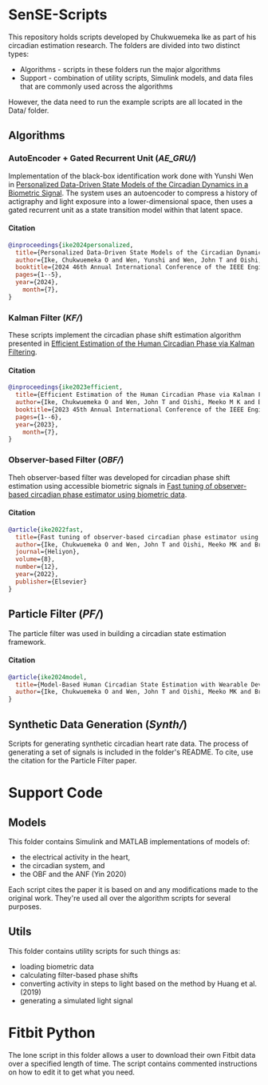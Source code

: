 # SenSE-Scripts
This repository holds scripts developed by Chukwuemeka Ike as part of his circadian estimation research. The folders are divided into two distinct types:
* Algorithms - scripts in these folders run the major algorithms
* Support - combination of utility scripts, Simulink models, and data files that are commonly used across the algorithms


However, the data need to run the example scripts are all located in the Data/ folder. 




## Algorithms
### AutoEncoder + Gated Recurrent Unit (*AE_GRU/*)
Implementation of the black-box identification work done with Yunshi Wen in [Personalized Data-Driven State Models of the Circadian Dynamics in a Biometric Signal](). The system uses an autoencoder to compress a history of actigraphy and light exposure into a lower-dimensional space, then uses a gated recurrent unit as a state transition model within that latent space.

#### Citation
```bibtex
@inproceedings{ike2024personalized,
  title={Personalized Data-Driven State Models of the Circadian Dynamics in a Biometric Signal},
  author={Ike, Chukwuemeka O and Wen, Yunshi and Wen, John T and Oishi, Meeko M K and Brown, Lee K and Julius, A Agung},
  booktitle={2024 46th Annual International Conference of the IEEE Engineering in Medicine \& Biology Society (EMBC)},
  pages={1--5},
  year={2024},
    month={7},
}
```

### Kalman Filter (*KF/*)
These scripts implement the circadian phase shift estimation algorithm presented in [Efficient Estimation of the Human Circadian Phase via Kalman Filtering](https://scholar.google.com/citations?view_op=view_citation&hl=en&user=kgLMmEIAAAAJ&citation_for_view=kgLMmEIAAAAJ:UeHWp8X0CEIC). 

#### Citation
```bibtex
@inproceedings{ike2023efficient,
  title={Efficient Estimation of the Human Circadian Phase via Kalman Filtering},
  author={Ike, Chukwuemeka O and Wen, John T and Oishi, Meeko M K and Brown, Lee K and Julius, A Agung},
  booktitle={2023 45th Annual International Conference of the IEEE Engineering in Medicine \& Biology Society (EMBC)},
  pages={1--6},
  year={2023},
    month={7},
}
```
### Observer-based Filter (*OBF/*)
Theh observer-based filter was developed for circadian phase shift estimation using accessible biometric signals in [Fast tuning of observer-based circadian phase estimator using biometric data](https://scholar.google.com/citations?view_op=view_citation&hl=en&user=kgLMmEIAAAAJ&citation_for_view=kgLMmEIAAAAJ:d1gkVwhDpl0C).

#### Citation
``` bibtex
@article{ike2022fast,
  title={Fast tuning of observer-based circadian phase estimator using biometric data},
  author={Ike, Chukwuemeka O and Wen, John T and Oishi, Meeko MK and Brown, Lee K and Julius, A Agung},
  journal={Heliyon},
  volume={8},
  number={12},
  year={2022},
  publisher={Elsevier}
}
```

## Particle Filter (*PF/*)
The particle filter was used in building a circadian state estimation framework.

#### Citation
``` bibtex
@article{ike2024model,
  title={Model-Based Human Circadian State Estimation with Wearable Device Data},
  author={Ike, Chukwuemeka O and Wen, John T and Oishi, Meeko MK and Brown, Lee K and Julius, A Agung},
}
```

## Synthetic Data Generation (*Synth/*)
Scripts for generating synthetic circadian heart rate data. The process of generating a set of signals is included in the folder's README. To cite, use the citation for the Particle Filter paper.




# Support Code
## Models
This folder contains Simulink and MATLAB implementations of models of:
* the electrical activity in the heart,
* the circadian system, and
* the OBF and the ANF (Yin 2020)

Each script cites the paper it is based on and any modifications made to the original work. They're used all over the algorithm scripts for several purposes.


## Utils
This folder contains utility scripts for such things as:
* loading biometric data
* calculating filter-based phase shifts
* converting activity in steps to light based on the method by Huang et al. (2019)
* generating a simulated light signal




# Fitbit Python
The lone script in this folder allows a user to download their own Fitbit data over a specified length of time. The script contains commented instructions on how to edit it to get what you need.